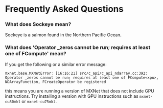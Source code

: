 # Frequently Asked Questions

### What does Sockeye mean?
Sockeye is a salmon found in the Northern Pacific Ocean.

### What does 'Operator _zeros cannot be run; requires at least one of FCompute<xpu>' mean?
If you get the following or a similar error message:
```
mxnet.base.MXNetError: [16:16:21] src/c_api/c_api_ndarray.cc:392: Operator _zeros cannot be run; requires at least one of FCompute<xpu>, NDArrayFunction, FCreateOperator be registered
```
this means you are running a version of MXNet that does not include GPU instructions.
Try installing a version with GPU instructions such as ``mxnet-cu80mkl`` or ``mxnet-cu75mkl``.
